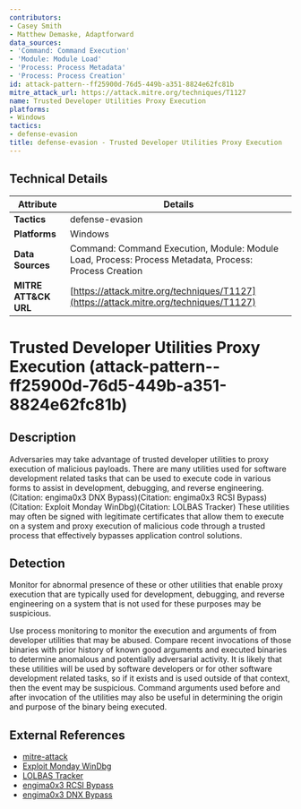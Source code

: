```yaml
---
contributors:
- Casey Smith
- Matthew Demaske, Adaptforward
data_sources:
- 'Command: Command Execution'
- 'Module: Module Load'
- 'Process: Process Metadata'
- 'Process: Process Creation'
id: attack-pattern--ff25900d-76d5-449b-a351-8824e62fc81b
mitre_attack_url: https://attack.mitre.org/techniques/T1127
name: Trusted Developer Utilities Proxy Execution
platforms:
- Windows
tactics:
- defense-evasion
title: defense-evasion - Trusted Developer Utilities Proxy Execution
---
```


## Technical Details

| Attribute | Details |
|-----------|----------|
| **Tactics** | defense-evasion |
| **Platforms** | Windows |
| **Data Sources** | Command: Command Execution, Module: Module Load, Process: Process Metadata, Process: Process Creation |
| **MITRE ATT&CK URL** | [https://attack.mitre.org/techniques/T1127](https://attack.mitre.org/techniques/T1127) |

# Trusted Developer Utilities Proxy Execution (attack-pattern--ff25900d-76d5-449b-a351-8824e62fc81b)

## Description
Adversaries may take advantage of trusted developer utilities to proxy execution of malicious payloads. There are many utilities used for software development related tasks that can be used to execute code in various forms to assist in development, debugging, and reverse engineering.(Citation: engima0x3 DNX Bypass)(Citation: engima0x3 RCSI Bypass)(Citation: Exploit Monday WinDbg)(Citation: LOLBAS Tracker) These utilities may often be signed with legitimate certificates that allow them to execute on a system and proxy execution of malicious code through a trusted process that effectively bypasses application control solutions.

## Detection
Monitor for abnormal presence of these or other utilities that enable proxy execution that are typically used for development, debugging, and reverse engineering on a system that is not used for these purposes may be suspicious.

Use process monitoring to monitor the execution and arguments of from developer utilities that may be abused. Compare recent invocations of those binaries with prior history of known good arguments and executed binaries to determine anomalous and potentially adversarial activity. It is likely that these utilities will be used by software developers or for other software development related tasks, so if it exists and is used outside of that context, then the event may be suspicious. Command arguments used before and after invocation of the utilities may also be useful in determining the origin and purpose of the binary being executed.

## External References
- [mitre-attack](https://attack.mitre.org/techniques/T1127)
- [Exploit Monday WinDbg](http://www.exploit-monday.com/2016/08/windbg-cdb-shellcode-runner.html)
- [LOLBAS Tracker](https://lolbas-project.github.io/lolbas/OtherMSBinaries/Tracker/)
- [engima0x3 RCSI Bypass](https://enigma0x3.net/2016/11/21/bypassing-application-whitelisting-by-using-rcsi-exe/)
- [engima0x3 DNX Bypass](https://enigma0x3.net/2016/11/17/bypassing-application-whitelisting-by-using-dnx-exe/)
